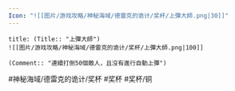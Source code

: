 ```yaml
---
Icon: "![[图片/游戏攻略/神秘海域/德雷克的诡计/奖杯/上彈大師.png|30]]"
---
```

```ad-common-bronze-trophy
title: (Title:: "上彈大師")
![[图片/游戏攻略/神秘海域/德雷克的诡计/奖杯/上彈大師.png|100]]

(Comment:: "連續打倒50個敵人，且沒有進行自動上彈")
```

#神秘海域/德雷克的诡计/奖杯 #奖杯 #奖杯/铜
